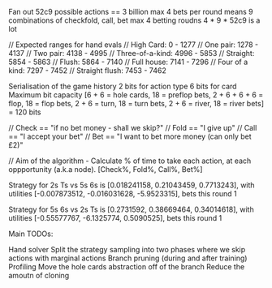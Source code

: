Fan out
52c9 possible actions == 3 billion
max 4 bets per round means 9 combinations of checkfold, call, bet
max 4 betting roudns
4 * 9 * 52c9 is a lot

// Expected ranges for hand evals
// High Card:              0 - 1277
// One pair:            1278 - 4137
// Two pair:            4138 - 4995
// Three-of-a-kind:     4996 - 5853
// Straight:            5854 - 5863
// Flush:               5864 - 7140
// Full house:          7141 - 7296
// Four of a kind:      7297 - 7452
// Straight flush:      7453 - 7462

Serialisation of the game history
2 bits for action type
6 bits for card
Maximum bit capacity
[6 + 6 = hole cards, 18 = preflop bets, 2 + 6 + 6 + 6 = flop, 18 = flop bets, 2 + 6 = turn, 18 = turn bets, 2 + 6 = river, 18 = river bets] = 120 bits

// Check == "if no bet money - shall we skip?"
// Fold == "I give up"
// Call == "I accept your bet"
// Bet == "I want to bet more money (can only bet £2)"

// Aim of the algorithm - Calculate % of time to take each action, at each oppportunity (a.k.a node).
[Check%, Fold%, Call%, Bet%]

Strategy for 2s Ts vs 5s 6s is [0.018241158, 0.21043459, 0.7713243], with utilities [-0.007873512, -0.016031628, -5.9523315], bets this round 1

Strategy for 5s 6s vs 2s Ts is [0.2731592, 0.38669464, 0.34014618], with utilities [-0.55577767, -6.1325774, 0.5090525], bets this round 1


Main TODOs:

Hand solver
Split the strategy sampling into two phases where we skip actions with marginal actions
Branch pruning (during and after training)
Profiling
Move the hole cards abstraction off of the branch
Reduce the amoutn of cloning
